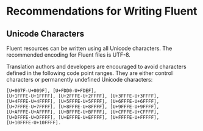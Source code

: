 # Recommendations for Writing Fluent

## Unicode Characters

Fluent resources can be written using all Unicode characters. The recommended
encoding for Fluent files is UTF-8.

Translation authors and developers are encouraged to avoid characters defined
in the following code point ranges. They are either control characters or
permanently undefined Unicode characters:

    [U+007F-U+009F], [U+FDD0-U+FDEF],
    [U+1FFFE-U+1FFFF], [U+2FFFE-U+2FFFF], [U+3FFFE-U+3FFFF],
    [U+4FFFE-U+4FFFF], [U+5FFFE-U+5FFFF], [U+6FFFE-U+6FFFF],
    [U+7FFFE-U+7FFFF], [U+8FFFE-U+8FFFF], [U+9FFFE-U+9FFFF],
    [U+AFFFE-U+AFFFF], [U+BFFFE-U+BFFFF], [U+CFFFE-U+CFFFF],
    [U+DFFFE-U+DFFFF], [U+EFFFE-U+EFFFF], [U+FFFFE-U+FFFFF],
    [U+10FFFE-U+10FFFF].
